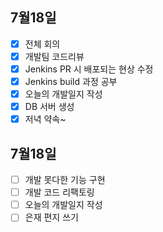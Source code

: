 ## 7월18일

- [x] 전체 회의
- [x] 개발팀 코드리뷰
- [x] Jenkins PR 시 배포되는 현상 수정
- [x] Jenkins build 과정 공부
- [x] 오늘의 개발일지 작성
- [x] DB 서버 생성
- [x] 저녁 약속~

## 7월18일

- [ ] 개발 못다한 기능 구현
- [ ] 개발 코드 리팩토링
- [ ] 오늘의 개발일지 작성
- [ ] 은재 편지 쓰기  
